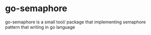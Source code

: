 # go-semaphore
go-semaphore is a small tool/ package that implementing semaphore pattern that writing in go language
